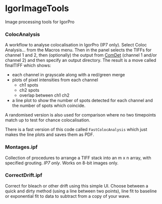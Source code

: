# IgorImageTools
Image processing tools for IgorPro

### ColocAnalysis
A workflow to analyse colocalisation in IgorPro (IP7 only). Select Coloc Analysis... from the Macros menu. Then in the panel selects the TIFFs for channel 1 and 2, then (optionally) the output from [ComDet](https://github.com/ekatrukha/ComDet) (channel 1 and/or channel 2) and then specify an output directory. The result is a move called finalTIFF which shows:

- each channel in grayscale along with a red/green merge
- plots of pixel intensities from each channel
	- ch1 spots
	- ch2 spots
	- overlap between ch1 ch2
- a line plot to show the number of spots detected for each channel and the number of spots which coincide.

A randomised version is also used for comparison where no two timepoints match up to test for chance colocalisation.

There is a fast version of this code called `FastColocAnalysis` which just makes the line plots and saves them as PDF.

### Montages.ipf

Collection of procedures to arrange a TIFF stack into an m x n array, with specified grouting. *IP7 only*. Works on 8-bit images only.

### CorrectDrift.ipf

Correct for bleach or other drift using this simple UI. Choose between a quick and dirty method (using a line between two points), line fit to baseline or exponential fit to data to subtract from a copy of your wave.
